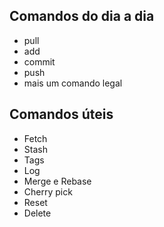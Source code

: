 ## Comandos do dia a dia

- pull
- add
- commit
- push
- mais um comando legal

## Comandos úteis

- Fetch
- Stash
- Tags
- Log
- Merge e Rebase
- Cherry pick
- Reset
- Delete
